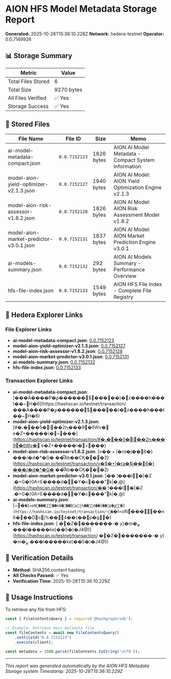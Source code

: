 # AION HFS Model Metadata Storage Report

**Generated:** 2025-10-28T15:36:10.228Z
**Network:** hedera-testnet
**Operator:** 0.0.7149926

## 📊 Storage Summary

| Metric | Value |
|--------|-------|
| Total Files Stored | 6 |
| Total Size | 9270 bytes |
| All Files Verified | ✅ Yes |
| Storage Success | ✅ Yes |

## 📁 Stored Files

| File Name | File ID | Size | Memo |
|-----------|---------|------|------|
| ai-model-metadata-compact.json | `0.0.7152123` | 1826 bytes | AION AI Model Metadata - Compact System Information |
| model-aion-yield-optimizer-v2.1.3.json | `0.0.7152127` | 1940 bytes | AION AI Model: AION Yield Optimization Engine v2.1.3 |
| model-aion-risk-assessor-v1.8.2.json | `0.0.7152128` | 1826 bytes | AION AI Model: AION Risk Assessment Model v1.8.2 |
| model-aion-market-predictor-v3.0.1.json | `0.0.7152131` | 1837 bytes | AION AI Model: AION Market Prediction Engine v3.0.1 |
| ai-models-summary.json | `0.0.7152132` | 292 bytes | AION AI Models Summary - Performance Overview |
| hfs-file-index.json | `0.0.7152133` | 1549 bytes | AION HFS File Index - Complete File Registry |

## 🔗 Hedera Explorer Links

### File Explorer Links
- **ai-model-metadata-compact.json**: [0.0.7152123](https://hashscan.io/testnet/file/0.0.7152123)
- **model-aion-yield-optimizer-v2.1.3.json**: [0.0.7152127](https://hashscan.io/testnet/file/0.0.7152127)
- **model-aion-risk-assessor-v1.8.2.json**: [0.0.7152128](https://hashscan.io/testnet/file/0.0.7152128)
- **model-aion-market-predictor-v3.0.1.json**: [0.0.7152131](https://hashscan.io/testnet/file/0.0.7152131)
- **ai-models-summary.json**: [0.0.7152132](https://hashscan.io/testnet/file/0.0.7152132)
- **hfs-file-index.json**: [0.0.7152133](https://hashscan.io/testnet/file/0.0.7152133)

### Transaction Explorer Links
- **ai-model-metadata-compact.json**: [���Ǡ����P�ϼ������$�����)�z����h���t��~H�6](https://hashscan.io/testnet/transaction/���Ǡ����P�ϼ������$�����)�z����h���t��~H�6)
- **model-aion-yield-optimizer-v2.1.3.json**: [#�،���5�l��2Ԧ���9�бWv� e�Z+�����\�=���](https://hashscan.io/testnet/transaction/#�،���5�l��2Ԧ���9�бWv� e�Z+�����\�=���)
- **model-aion-risk-assessor-v1.8.2.json**: [v�$�+|�ra�$j��6�}���/�d�*�G�	��֟Ab��CϏ���2](https://hashscan.io/testnet/transaction/v�$�+|�ra�$j��6�}���/�d�*�G�	��֟Ab��CϏ���2)
- **model-aion-market-predictor-v3.0.1.json**: [�� !���I�|�Z.�+G�}0A<E����d��Y�c���"k|�,@](https://hashscan.io/testnet/transaction/�� !���I�|�Z.�+G�}0A<E����d��Y�c���"k|�,@)
- **ai-models-summary.json**: [~�`�I=oN�����n6���Doj%��4��{��p�ց�](https://hashscan.io/testnet/transaction/~�`�I=oN�����n6���Doj%��4��{��p�ց�)
- **hfs-file-index.json**: [ ��Z��������-�y}�m�ܨ ���Ι�����ke[��5�)�J4@)](https://hashscan.io/testnet/transaction/ ��Z��������-�y}�m�ܨ ���Ι�����ke[��5�)�J4@))

## 🔐 Verification Details

- **Method:** SHA256 content hashing
- **All Checks Passed:** ✅ Yes
- **Verification Time:** 2025-10-28T15:36:10.229Z

## 🚀 Usage Instructions

To retrieve any file from HFS:

```javascript
const { FileContentsQuery } = require('@hashgraph/sdk');

// Example: Retrieve main metadata file
const fileContents = await new FileContentsQuery()
    .setFileId("0.0.7152123")
    .execute(client);

const metadata = JSON.parse(fileContents.toString('utf8'));
```

---

*This report was generated automatically by the AION HFS Metadata Storage system*
*Timestamp: 2025-10-28T15:36:10.229Z*
